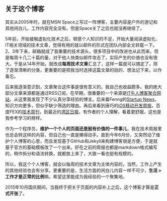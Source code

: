 关于这个博客
----

其实从2005年时，就在MSN Space上写过一阵博客，主要内容是户外的游记和其他闲白儿，工作内容完全没有。但是Space关了之后也就没再继续了。

5年前，开始接触虚拟化技术之后，顿感个人知识的不足，开始大量阅读虚拟化、IT相关领域的技术文章，觉得有用的就以邮件的形式在团队内部全文转载一下。2、3年下来，邮箱就成了我重要的技术源头，很多项目中的改进也从此而来。但是每周十几二十篇的量，对于他人快类似邮件攻击了，实际产生的价值也没有很大。于是从14年开始，就改成**每周技术文章**汇总了，这样一篇就可以搞定了。除了逐渐清晰的分类，更重要的是把我当时选择这篇文章的目的、想法记下来，以作备忘。

后来我逐渐意识到，文章聚合这件事是很有意义的，我自己也收益颇多。我的绝大部分文章来源都是通过RSS订阅，在早期，很重要的一个来源是[IT牛人博客聚合网站](http://www.udpwork.com)，从这里我发现了不少认真分享经验的博主。后来看Fenng的[Startup News](http://news.dbanotes.net)，知识方向更多，但似乎缺少筛选的理由。再后来看到唐巧的[iOS移动开发周报](http://blog.devtang.com/blog/2014/02/27/ios-weekly-1/)，百度FEX的[技术周刊](http://fex.baidu.com/blog/2015/07/fex-weekly/)，到最近的[湾区日报](http://wanqu.co/)，有作者的个人理解，看着更舒服，这也是我参考学习的榜样。

作为一个程序员，**维护一个个人的页面还是挺有价值的一件事儿**，我在技术周报里也总会转这样的内容，但自己也一直是懒得动手。直到今年6月份，又突然动了维护个人博客的心思，而且发现基于GitHub和Jekyll来构建博客很是方便，于是就基于官方的基础模板改了一个出来。好在之前的周报也都是markdown格式编写的，稍作拆分和语法转换，就都放上来了，大致一看也挺有规模的。

所以，我这个个人博客，就会以每周的技术文章为主体内容的，当然，工作上产生的其他经验也会有分享。更重要的是，生活方面的闲白儿内容一样不可少，**生活 > 工作才是正常的比例**嘛。希望这里能成为我经验的一个聚集地。

2015年10月国庆期间，当我终于把关于页面的内容补上之后，这个博客才算是**正式开张**了。


